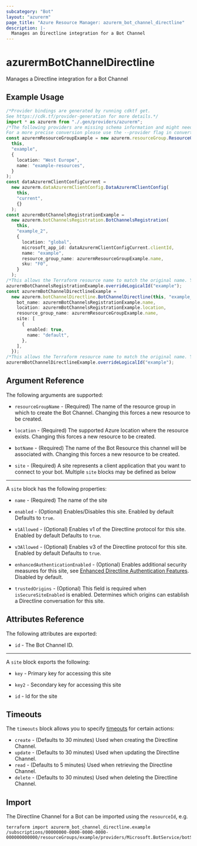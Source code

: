 ```yaml
---
subcategory: "Bot"
layout: "azurerm"
page_title: "Azure Resource Manager: azurerm_bot_channel_directline"
description: |-
  Manages an Directline integration for a Bot Channel
---
```


# azurermBotChannelDirectline

Manages a Directline integration for a Bot Channel

## Example Usage

```typescript
/*Provider bindings are generated by running cdktf get.
See https://cdk.tf/provider-generation for more details.*/
import * as azurerm from "./.gen/providers/azurerm";
/*The following providers are missing schema information and might need manual adjustments to synthesize correctly: azurerm.
For a more precise conversion please use the --provider flag in convert.*/
const azurermResourceGroupExample = new azurerm.resourceGroup.ResourceGroup(
  this,
  "example",
  {
    location: "West Europe",
    name: "example-resources",
  }
);
const dataAzurermClientConfigCurrent =
  new azurerm.dataAzurermClientConfig.DataAzurermClientConfig(
    this,
    "current",
    {}
  );
const azurermBotChannelsRegistrationExample =
  new azurerm.botChannelsRegistration.BotChannelsRegistration(
    this,
    "example_2",
    {
      location: "global",
      microsoft_app_id: dataAzurermClientConfigCurrent.clientId,
      name: "example",
      resource_group_name: azurermResourceGroupExample.name,
      sku: "F0",
    }
  );
/*This allows the Terraform resource name to match the original name. You can remove the call if you don't need them to match.*/
azurermBotChannelsRegistrationExample.overrideLogicalId("example");
const azurermBotChannelDirectlineExample =
  new azurerm.botChannelDirectline.BotChannelDirectline(this, "example_3", {
    bot_name: azurermBotChannelsRegistrationExample.name,
    location: azurermBotChannelsRegistrationExample.location,
    resource_group_name: azurermResourceGroupExample.name,
    site: [
      {
        enabled: true,
        name: "default",
      },
    ],
  });
/*This allows the Terraform resource name to match the original name. You can remove the call if you don't need them to match.*/
azurermBotChannelDirectlineExample.overrideLogicalId("example");

```

## Argument Reference

The following arguments are supported:

*   `resourceGroupName` - (Required) The name of the resource group in which to create the Bot Channel. Changing this forces a new resource to be created.

*   `location` - (Required) The supported Azure location where the resource exists. Changing this forces a new resource to be created.

*   `botName` - (Required) The name of the Bot Resource this channel will be associated with. Changing this forces a new resource to be created.

*   `site` - (Required) A site represents a client application that you want to connect to your bot. Multiple `site` blocks may be defined as below

***

A `site` block has the following properties:

*   `name` - (Required) The name of the site

*   `enabled` - (Optional) Enables/Disables this site. Enabled by default Defaults to `true`.

*   `v1Allowed` - (Optional) Enables v1 of the Directline protocol for this site. Enabled by default Defaults to `true`.

*   `v3Allowed` - (Optional) Enables v3 of the Directline protocol for this site. Enabled by default Defaults to `true`.

*   `enhancedAuthenticationEnabled` - (Optional) Enables additional security measures for this site, see [Enhanced Directline Authentication Features](https://blog.botframework.com/2018/09/25/enhanced-direct-line-authentication-features). Disabled by default.

*   `trustedOrigins` - (Optional) This field is required when `isSecureSiteEnabled` is enabled. Determines which origins can establish a Directline conversation for this site.

## Attributes Reference

The following attributes are exported:

* `id` - The Bot Channel ID.

***

A `site` block exports the following:

*   `key` - Primary key for accessing this site

*   `key2` - Secondary key for accessing this site

*   `id` - Id for the site

## Timeouts

The `timeouts` block allows you to specify [timeouts](https://www.terraform.io/language/resources/syntax#operation-timeouts) for certain actions:

* `create` - (Defaults to 30 minutes) Used when creating the Directline Channel.
* `update` - (Defaults to 30 minutes) Used when updating the Directline Channel.
* `read` - (Defaults to 5 minutes) Used when retrieving the Directline Channel.
* `delete` - (Defaults to 30 minutes) Used when deleting the Directline Channel.

## Import

The Directline Channel for a Bot can be imported using the `resourceId`, e.g.

```console
terraform import azurerm_bot_channel_directline.example /subscriptions/00000000-0000-0000-0000-000000000000/resourceGroups/example/providers/Microsoft.BotService/botServices/example/channels/DirectlineChannel
```
